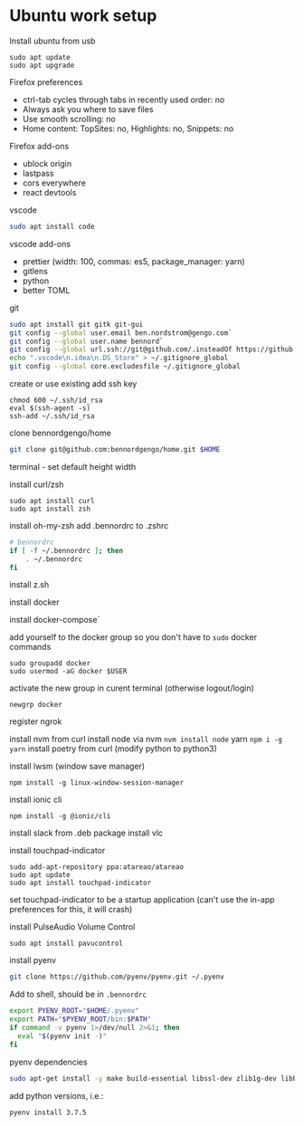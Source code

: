 # Ubuntu work setup
Install ubuntu from usb
```
sudo apt update
sudo apt upgrade
```
Firefox preferences
- ctrl-tab cycles through tabs in recently used order: no
- Always ask you where to save files
- Use smooth scrolling: no
- Home content: TopSites: no, Highlights: no, Snippets: no

Firefox add-ons
- ublock origin
- lastpass
- cors everywhere
- react devtools

vscode 
```sh
sudo apt install code
```
vscode add-ons
- prettier (width: 100, commas: es5, package_manager: yarn)
- gitlens
- python
- better TOML


git
```sh
sudo apt install git gitk git-gui
git config --global user.email ben.nordstrom@gengo.com`
git config --global user.name bennord`
git config --global url.ssh://git@github.com/.insteadOf https://github.com/
echo ".vscode\n.idea\n.DS_Store" > ~/.gitignore_global
git config --global core.excludesfile ~/.gitignore_global
```

create or use existing add ssh key
```
chmod 600 ~/.ssh/id_rsa
eval $(ssh-agent -s)
ssh-add ~/.ssh/id_rsa
```

clone bennordgengo/home
```sh
git clone git@github.com:bennordgengo/home.git $HOME
```

terminal - set default height width

install curl/zsh

```
sudo apt install curl
sudo apt install zsh
```
install oh-my-zsh
add .bennordrc to .zshrc
```sh
# bennordrc
if [ -f ~/.bennordrc ]; then
    . ~/.bennordrc
fi
```
install z.sh

install docker

install docker-compose`

add yourself to the docker group so you don't have to `sudo` docker commands
```
sudo groupadd docker
sudo usermod -aG docker $USER
```
activate the new group in curent terminal (otherwise logout/login)
```
newgrp docker
```

register ngrok

install nvm from curl
install node via nvm `nvm install node`
yarn `npm i -g yarn`
install poetry from curl (modify python to python3)

install lwsm (window save manager)
```
npm install -g linux-window-session-manager
```

install ionic cli
```
npm install -g @ionic/cli
```

install slack from .deb package
install vlc

install touchpad-indicator
```
sudo add-apt-repository ppa:atareao/atareao
sudo apt update
sudo apt install touchpad-indicator
```
set touchpad-indicator to be a startup application (can't use the in-app preferences for this, it will crash)

install PulseAudio Volume Control
```
sudo apt install pavucontrol
```

install pyenv
```sh
git clone https://github.com/pyenv/pyenv.git ~/.pyenv
```
Add to shell, should be in `.bennordrc`
```sh
export PYENV_ROOT="$HOME/.pyenv"
export PATH="$PYENV_ROOT/bin:$PATH"
if command -v pyenv 1>/dev/null 2>&1; then
  eval "$(pyenv init -)"
fi
```
pyenv dependencies
```sh
sudo apt-get install -y make build-essential libssl-dev zlib1g-dev libbz2-dev libreadline-dev libsqlite3-dev wget curl llvm libncurses5-dev libncursesw5-dev xz-utils tk-dev libffi-dev liblzma-dev python-openssl git
```
add python versions, i.e.:
```sh
pyenv install 3.7.5
```